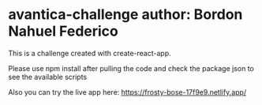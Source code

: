 # avantica-challenge author: Bordon Nahuel Federico
  This is a challenge created with create-react-app.
  
  Please use npm install after pulling the code
  and check the package json to see the available scripts

  Also you can try the live app here: https://frosty-bose-17f9e9.netlify.app/
